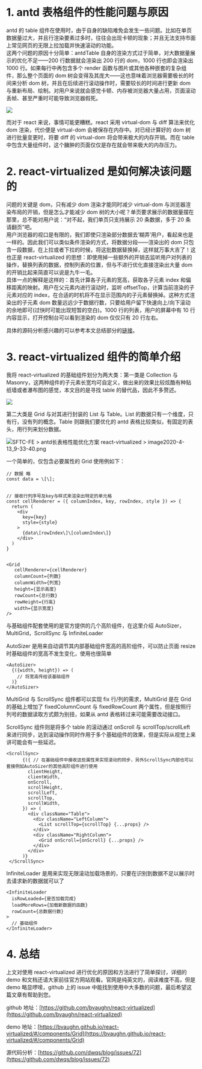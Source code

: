 # 1\. antd 表格组件的性能问题与原因

antd 的 table 组件在使用时，由于自身的缺陷难免会发生一些问题。比如在单页数据量过大，并且行渲染要素过多时，往往会出现卡顿的现象；并且无法支持市面上常见网页的无限上拉加载并快速滚动的功能。  
这两个问题的原因十分简单：antdTable 自身的渲染方式过于简单，对大数据量展示的优化不足——200 行数据就会渲染出 200 行的 dom，1000 行也即会渲染出 1000 行。如果每行中再包含多个 render 函数与图片或其他各种嵌套的复杂组件，那么整个页面的 dom 树会变得及其庞大——这也意味着浏览器需要极长的时间来分析 dom 树，并且在后续进行滚动操作时，需要较长的时间进行更新 dom 与重新布局、绘制。对用户来说就会感觉卡顿、内存被浏览器大量占用，页面滚动丢帧、甚至严重时可能导致浏览器假死。

![](https://ss.csdn.net/p?https://mmbiz.qpic.cn/mmbiz_png/XP4dRIhZqqV6B9SNRbyQflzvDFfqbdftkTAuicIQyt9QSfLtpduuIPibrqbJDrkb932dZGul9T5pibcVxhfIdmSHg/640?wx_fmt=png)

而对于 react 来说，事情可能更糟糕。react 采用 virtual-dom 与 diff 算法来优化 dom 渲染，代价便是 virtual-dom 会被保存在内存中。对已经计算好的 dom 树进行批量变更时，将要 diff 的 virtual-dom 将会带来极大的内存开销。而在 table 中包含大量组件时，这个臃肿的页面仅仅是存在就会带来极大的内存压力。

# 2\. react-virtualized 是如何解决该问题的  

问题的关键是 dom，只有减少 dom 渲染才能同时减少 virtual-dom 与浏览器渲染布局的开销，但是怎么才能减少 dom 树的大小呢？单页要求展示的数据量摆在那里，总不能对用户说：“对不起，我们单页只支持展示 20 条数据，多于 20 条请翻页”吧。  
用户浏览器的视口是有限的，我们即使只渲染部分数据去‘糊弄’用户，看起来也是一样的。因此我们可以类似条件渲染的方式，将数据分段——渲染出的 dom 只包含一段数据，在上拉或者下拉的时候，将这批数据替换掉，这样就万事大吉了！这也正是 react-virtualized 的思想：即使用掉一些额外的开销去监听用户对列表的操作，替换列表的数据，控制列表的位置，但与不进行优化直接渲染出大量 dom 的开销比起来简直可以说是九牛一毛。  
具体一点的解释是这样的：首先计算各子元素的宽高，获取各子元素 index 和偏移距离的映射。用户在父元素内进行滚动时，监听 offsetTop，计算当前渲染的子元素对应的 index，在合适的时机将不在显示范围内的子元素替换掉。这种方式渲染出的子元素 dom 数量远远少于数据行数，只要给用户留下快速向上/向下滚动的余地即可(过快时可能出现短暂的空白)。1000 行的列表，用户的屏幕中有 10 行内容显示，打开控制台可以看到渲染的 dom 仅仅只有 20 行左右。

具体的源码分析感兴趣的可以参考本文总结部分的[链接](https://github.com/dwqs/blog/issues/72)。

# 3\. react-virtualized 组件的简单介绍

我将 react-virtualized 的基础组件划分为两大类：第一类是 Collection 与 Masonry，这两种组件的子元素长宽均可自定义，做出来的效果比较炫酷有种贴纸墙或者瀑布图的感觉，本文目的是寻找 table 的替代品，因此不多赘述。

![](http://wiki.sftcwl.com/download/attachments/35858302/image2020-4-13_9-32-22.png?version=1&modificationDate=1594013645000&api=v2)

第二大类是 Grid 与对其进行封装的 List 与 Table。List 的数据只有一个维度，只有行，没有列的概念。Table 则跟我们要优化的 antd 表格比较类似，有固定的表头，用行列来划分数据。

![](http://wiki.sftcwl.com/download/attachments/35858302/image2020-4-13_9-33-40.png?version=1&modificationDate=1594013645000&api=v2 'SFTC-FE > antd长表格性能优化方案 react-virtualized > image2020-4-13_9-33-40.png')

一个简单的，仅包含必要属性的 Grid 使用例如下：

```
// 数据 略
const data = \[\]; 


// 接收行列序号及key与样式来渲染出特定的单元格
const cellRenderer = ({ columnIndex, key, rowIndex, style }) => {
  return (
    <div
      key={key}
      style={style}
    >
      {data\[rowIndex\]\[columnIndex\]}
    </div>
  )
}


<Grid
   cellRenderer={cellRenderer}
   columnCount={列数}
   columnWidth={列宽}
   height={显示高度}
   rowCount={总行数}
   rowHeight={行高}
   width={显示宽度}
/>
```

与基础组件配套使用的是官方提供的几个高阶组件，在这里介绍 AutoSizer，MultiGrid，ScrollSync 与 InfiniteLoader

AutoSizer 是用来自动调节其内部基础组件宽高的高阶组件，可以防止页面 resize 时基础组件的宽高不发生变化，使用也很简单

```
<AutoSizer>
  {({width, height}) => (
	// 将宽高传给该基础组件
  )}
</AutoSizer>
```

MultiGrid 与 ScrollSync 组件都可以实现 fix 行/列的需求，MultiGrid 是在 Grid 的基础上增加了 fixedColumnCount 与 fixedRowCount 两个属性，但是按照行列号的数据读取方式颇为别扭，如果从 antd 表格转过来可能需要改动接口。

ScrollSync 组件则是将多个 table 的滚动通过 onScroll 与 scrollTop/scrollLeft 来进行同步，达到滚动操作同时作用于多个基础组件的效果，但是实际从视觉上来讲可能会有一些延迟。

```
<ScrollSync>
      {({ // 在基础组件中接收这些属性来实现滚动的同步，另外ScrollSync内部也可以套接例如AutoSizer的其他高阶组件进行使用
        clientHeight,
        clientWidth,
        onScroll,
        scrollHeight,
        scrollLeft,
        scrollTop,
        scrollWidth,
      }) => (
        <div className="Table">
          <div className="LeftColumn">
            <List scrollTop={scrollTop} {...props} />
          </div>
          <div className="RightColumn">
            <Grid onScroll={onScroll} {...props} />
          </div>
        </div>
      )}
 </ScrollSync>
```

InfiniteLoader 是用来实现无限滚动加载场景的，只要在识别到数据不足以展示时去请求新的数据就可以了

```
<InfiniteLoader
  isRowLoaded={是否加载完成}
  loadMoreRows={加载新数据的函数}
  rowCount={总数据行数}
>
  // 基础组件
</InfiniteLoader>
```

# 4\. 总结

上文对使用 react-virtualized 进行优化的原因和方法进行了简单探讨，详细的 demo 和文档还请大家前往官方网站观看。官网是纯英文的，阅读难度不高，但是 demo 略显啰嗦，github 上的 issue 中能找到使用中大多数的问题，最后希望这篇文章有帮助到您。

github 地址：[https://github.com/bvaughn/react-virtualized](https://github.com/bvaughn/react-virtualized)

demo 地址：[https://bvaughn.github.io/react-virtualized/#/components/Grid](https://bvaughn.github.io/react-virtualized/#/components/Grid)

源代码分析：[https://github.com/dwqs/blog/issues/72](https://github.com/dwqs/blog/issues/72)
